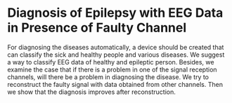 # Diagnosis of Epilepsy with EEG Data in Presence of Faulty Channel
For diagnosing the diseases automatically, a device should be created that can classify the sick and healthy people and various diseases. We suggest a way to classify EEG data of healthy and epileptic person. Besides, we examine the case that if there is a problem in one of the signal reception channels, will there be a problem in diagnosing the disease. We try to reconstruct the faulty signal with data obtained from other channels. Then we show that the diagnosis improves after reconstruction.
